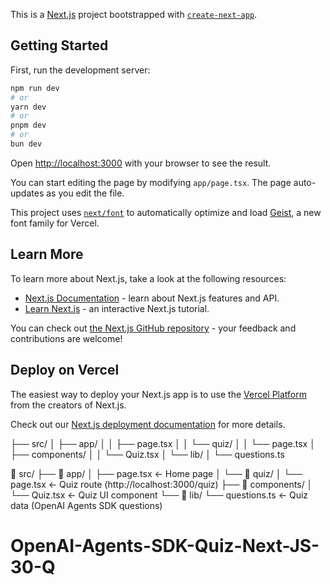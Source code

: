 This is a [Next.js](https://nextjs.org) project bootstrapped with [`create-next-app`](https://nextjs.org/docs/app/api-reference/cli/create-next-app).

## Getting Started

First, run the development server:

```bash
npm run dev
# or
yarn dev
# or
pnpm dev
# or
bun dev
```

Open [http://localhost:3000](http://localhost:3000) with your browser to see the result.

You can start editing the page by modifying `app/page.tsx`. The page auto-updates as you edit the file.

This project uses [`next/font`](https://nextjs.org/docs/app/building-your-application/optimizing/fonts) to automatically optimize and load [Geist](https://vercel.com/font), a new font family for Vercel.

## Learn More

To learn more about Next.js, take a look at the following resources:

- [Next.js Documentation](https://nextjs.org/docs) - learn about Next.js features and API.
- [Learn Next.js](https://nextjs.org/learn) - an interactive Next.js tutorial.

You can check out [the Next.js GitHub repository](https://github.com/vercel/next.js) - your feedback and contributions are welcome!

## Deploy on Vercel

The easiest way to deploy your Next.js app is to use the [Vercel Platform](https://vercel.com/new?utm_medium=default-template&filter=next.js&utm_source=create-next-app&utm_campaign=create-next-app-readme) from the creators of Next.js.

Check out our [Next.js deployment documentation](https://nextjs.org/docs/app/building-your-application/deploying) for more details.





├── src/
│   ├── app/
│   │   ├── page.tsx
│   │   └── quiz/
│   │       └── page.tsx
│   ├── components/
│   │   └── Quiz.tsx
│   └── lib/
│       └── questions.ts






📁 src/
├── 📁 app/
│   ├── page.tsx                 ← Home page
│   └── 📁 quiz/
│       └── page.tsx             ← Quiz route (http://localhost:3000/quiz)
├── 📁 components/
│   └── Quiz.tsx                 ← Quiz UI component
└── 📁 lib/
    └── questions.ts            ← Quiz data (OpenAI Agents SDK questions)



# OpenAI-Agents-SDK-Quiz-Next-JS-30-Q
